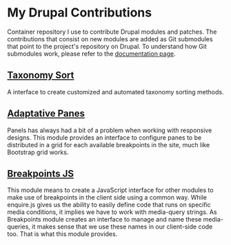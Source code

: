 My Drupal Contributions
=======================

Container repository I use to contribute Drupal modules and patches. The contributions that consist on new modules are added as Git submodules that point to the project's repository on Drupal. To understand how Git submodules work, please refer to the [documentation page](http://git-scm.com/book/en/Git-Tools-Submodules).

## [Taxonomy Sort](https://drupal.org/sandbox/lucas.constantino/2122561)

A interface to create customized and automated taxonomy sorting methods.

## [Adaptative Panes](https://drupal.org/sandbox/lucas.constantino/2283837)

Panels has always had a bit of a problem when working with responsive designs. This module provides an interface to configure panes to be distributed in a grid for each available breakpoints in the site, much like Bootstrap grid works.

## [Breakpoints JS](https://drupal.org/sandbox/lucasconstantino/2270645)

This module means to create a JavaScript interface for other modules to make use of breakpoints in the client side using a common way. While enquire.js gives us the ability to easily define code that runs on specific media conditions, it implies we have to work with media-query strings. As Breakpoints module creates an interface to manage and name these media-queries, it makes sense that we use these names in our client-side code too. That is what this module provides.
